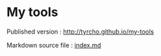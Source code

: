 # My tools

Published version : http://tyrcho.github.io/my-tools

Markdown source file : [index.md](index.md)


